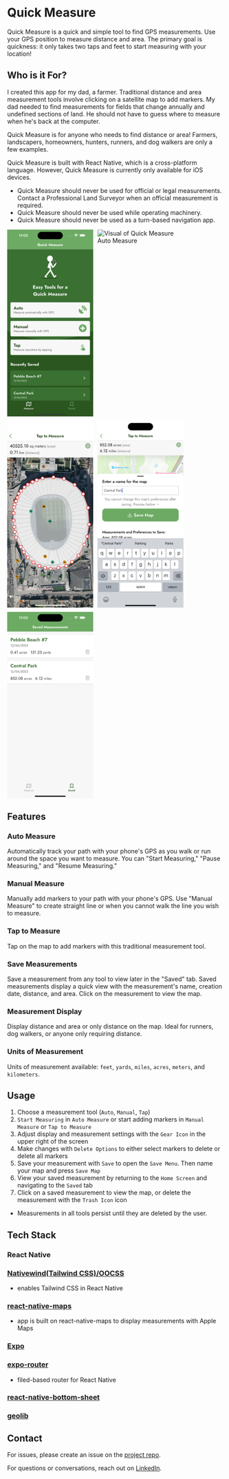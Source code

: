 # Quick Measure

Quick Measure is a quick and simple tool to find GPS measurements. Use your GPS position to measure distance and area. The primary goal is quickness: it only takes two taps and feet to start measuring with your location!

## Who is it For?

I created this app for my dad, a farmer. Traditional distance and area measurement tools involve clicking on a satellite map to add markers. My dad needed to find measurements for fields that change annually and undefined sections of land. He should not have to guess where to measure when he's back at the computer.

Quick Measure is for anyone who needs to find distance or area! Farmers, landscapers, homeowners, hunters, runners, and dog walkers are only a few examples.  

Quick Measure is built with React Native, which is a cross-platform language. However, Quick Measure is currently only available for iOS devices.

* Quick Measure should never be used for official or legal measurements. Contact a Professional Land Surveyor when an official measurement is required.
* Quick Measure should never be used while operating machinery.
* Quick Measure should never be used as a turn-based navigation app.

<div style="display:flex; flex-direction:row; justify-content:justify-around; flex-wrap:wrap; gap:10px; border:#fff;">
  <img src="./assets/visuals/homepage-visual.png" alt="Visual of Quick Measure Homepage" width="200">
  <img src="./assets/visuals/auto-measure-visual.png" alt="Visual of Quick Measure Auto Measure" width="200">
  <img src="./assets/visuals/tap-to-measure-visual.png" alt="Visual of Quick Measure Tap to Measure" width="200">
  <img src="./assets/visuals/save-bottom-sheet-visual.png" alt="Visual of Quick Measure Saving Bottom Sheet" width="200">
  <img src="./assets/visuals/saved-measurements-visual.png" alt="Visual of Quick Measure Saved Measurements" width="200">
</div>

## Features

### Auto Measure

Automatically track your path with your phone's GPS as you walk or run around the space you want to measure. You can "Start Measuring," "Pause Measuring," and "Resume Measuring."

### Manual Measure

Manually add markers to your path with your phone's GPS. Use "Manual Measure" to create straight line or when you cannot walk the line you wish to measure.

### Tap to Measure

Tap on the map to add markers with this traditional measurement tool.

### Save Measurements

Save a measurement from any tool to view later in the "Saved" tab. Saved measurements display a quick view with the measurement's name, creation date, distance, and area. Click on the measurement to view the map.

### Measurement Display

Display distance and area or only distance on the map. Ideal for runners, dog walkers, or anyone only requiring distance.

### Units of Measurement

Units of measurement available: `feet`, `yards`, `miles`, `acres`, `meters`, and `kilometers`.

## Usage
  1. Choose a measurement tool (`Auto`, `Manual`, `Tap`)
  2. `Start Measuring` in `Auto Measure` or start adding markers in `Manual Measure` or `Tap to Measure`
  3. Adjust display and measurement settings with the `Gear Icon` in the upper right of the screen
  4. Make changes with `Delete Options` to either select markers to delete or delete all markers
  5. Save your measurement with `Save` to open the `Save Menu`. Then name your map and press `Save Map`
  6. View your saved measurement by returning to the `Home Screen` and navigating to the `Saved` tab
  7. Click on a saved measurement to view the map, or delete the measurement with the `Trash Icon` icon

  * Measurements in all tools persist until they are deleted by the user. 

## Tech Stack

### React Native

### [Nativewind(Tailwind CSS)/OOCSS](https://www.nativewind.dev/)
  - enables Tailwind CSS in React Native

### [react-native-maps](https://github.com/react-native-maps/react-native-maps)
  - app is built on react-native-maps to display measurements with Apple Maps

### [Expo](https://expo.dev/)

### [expo-router](https://docs.expo.dev/router/introduction/)
  - filed-based router for React Native

### [react-native-bottom-sheet](https://gorhom.github.io/react-native-bottom-sheet/)

### [geolib](https://www.npmjs.com/package/geolib)

## Contact

For issues, please create an issue on the [project repo](https://github.com/a-down/quick-measure-gps-app/issues).

For questions or conversations, reach out on [LinkedIn](https://linkedin.com/in/alec-downing/).